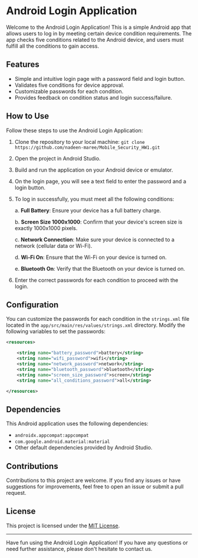 # Android Login Application

Welcome to the Android Login Application! This is a simple Android app that allows users to log in by meeting certain device condition requirements. The app checks five conditions related to the Android device, and users must fulfill all the conditions to gain access.

## Features

- Simple and intuitive login page with a password field and login button.
- Validates five conditions for device approval.
- Customizable passwords for each condition.
- Provides feedback on condition status and login success/failure.

## How to Use

Follow these steps to use the Android Login Application:

1. Clone the repository to your local machine:
   `git clone https://github.com/nadeen-maree/Mobile_Security_HW1.git`

2. Open the project in Android Studio.

3. Build and run the application on your Android device or emulator.

4. On the login page, you will see a text field to enter the password and a login button.

5. To log in successfully, you must meet all the following conditions:

    a. **Full Battery**: Ensure your device has a full battery charge.

    b. **Screen Size 1000x1000**: Confirm that your device's screen size is exactly 1000x1000 pixels.

    c. **Network Connection**: Make sure your device is connected to a network (cellular data or Wi-Fi).

    d. **Wi-Fi On**: Ensure that the Wi-Fi on your device is turned on.

    e. **Bluetooth On**: Verify that the Bluetooth on your device is turned on.

6. Enter the correct passwords for each condition to proceed with the login.

## Configuration

You can customize the passwords for each condition in the `strings.xml` file located in the `app/src/main/res/values/strings.xml` directory. Modify the following variables to set the passwords:

```xml
<resources>

    <string name="battery_password">battery</string>
    <string name="wifi_password">wifi</string>
    <string name="network_password">network</string>
    <string name="bluetooth_password">bluetooth</string>
    <string name="screen_size_password">screen</string>
    <string name="all_conditions_password">all</string>

</resources>
```

## Dependencies

This Android application uses the following dependencies:

- `androidx.appcompat:appcompat`
- `com.google.android.material:material`
- Other default dependencies provided by Android Studio.

## Contributions

Contributions to this project are welcome. If you find any issues or have suggestions for improvements, feel free to open an issue or submit a pull request.

## License

This project is licensed under the [MIT License](LICENSE).

---

Have fun using the Android Login Application! If you have any questions or need further assistance, please don't hesitate to contact us.


